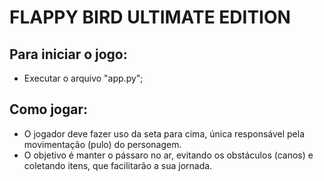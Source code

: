 # FLAPPY BIRD ULTIMATE EDITION

## Para iniciar o jogo:
- Executar o arquivo "app.py";

## Como jogar:
- O jogador deve fazer uso da seta para cima, única responsável pela movimentação (pulo) do personagem.
- O objetivo é manter o pássaro no ar, evitando os obstáculos (canos) e coletando itens, que facilitarão a sua jornada.
